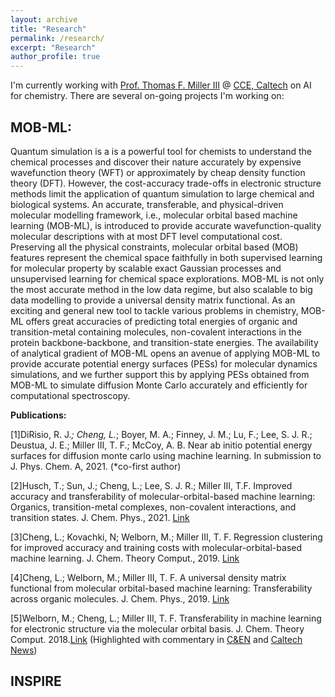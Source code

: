 ```yaml
---
layout: archive
title: "Research"
permalink: /research/
excerpt: "Research"
author_profile: true
---
```

I'm currently working with [Prof. Thomas F. Miller III](https://millergroup.caltech.edu/Miller_Group/Home.html) @ [CCE, Caltech](http://cce.caltech.edu/) on AI for chemistry. There are several on-going projects I'm working on:

## MOB-ML:

Quantum simulation is a is a powerful tool for chemists to understand the chemical processes and discover their nature accurately by expensive wavefunction theory (WFT) or approximately by cheap density function theory (DFT). However, the cost-accuracy trade-offs in electronic structure methods limit the application of quantum simulation to large chemical and biological systems. An accurate, transferable, and physical-driven molecular modelling framework, i.e., molecular orbital based machine learning (MOB-ML), is introduced to provide accurate wavefunction-quality molecular descriptions with at most DFT level computational cost. Preserving all the physical constraints, molecular orbital based (MOB) features represent the chemical space faithfully in both supervised learning for molecular property by scalable exact Gaussian processes and unsupervised learning for chemical space explorations. MOB-ML is not only the most accurate method in the low data regime, but also scalable to big data modelling to provide a universal density matrix functional. As an exciting and general new tool to tackle various problems in chemistry, MOB-ML offers great accuracies of predicting total energies of organic and transition-metal containing molecules, non-covalent interactions in the protein backbone-backbone, and transition-state energies. The availability of analytical gradient of MOB-ML opens an avenue of applying MOB-ML to provide accurate potential energy surfaces (PESs) for molecular dynamics simulations, and we further support this by applying PESs obtained from MOB-ML to simulate diffusion Monte Carlo accurately and efficiently for computational spectroscopy.


**Publications:**

[1]DiRisio, R. J.*; Cheng, L.*; Boyer, M. A.; Finney, J. M.; Lu, F.; Lee, S. J. R.; Deustua, J. E.; Miller III, T. F.; McCoy, A. B. Near ab initio potential energy surfaces for diffusion monte carlo using machine learning. In submission to J. Phys. Chem. A, 2021. (*co-first author)

[2]Husch, T.; Sun, J.; Cheng, L.; Lee, S. J. R.; Miller III, T.F. Improved accuracy and transferability of molecular-orbital-based machine learning: Organics, transition-metal complexes, non-covalent interactions, and transition states. J. Chem. Phys., 2021. [Link](https://aip.scitation.org/doi/abs/10.1063/5.0032362)

[3]Cheng, L.; Kovachki, N; Welborn, M.; Miller III, T. F. Regression clustering for improved accuracy and training costs with molecular-orbital-based machine learning. J. Chem. Theory Comput., 2019. [Link](https://pubs.acs.org/doi/abs/10.1021/acs.jctc.9b00884)

[4]Cheng, L.; Welborn, M.; Miller III, T. F. A universal density matrix functional from molecular orbital-based machine learning: Transferability across organic molecules. J. Chem. Phys., 2019. [Link](https://pubs.acs.org/doi/abs/10.1021/acs.jctc.8b00636)

[5]Welborn, M.; Cheng, L.; Miller III, T. F. Transferability in machine learning for electronic structure via the molecular orbital basis. J. Chem. Theory Comput. 2018.[Link](https://aip.scitation.org/doi/full/10.1063/1.5088393) (Highlighted with commentary in [C&EN](https://cen.acs.org/physical-chemistry/computational-chemistry/Machine-learning-predicts-electronic-properties/96/web/2018/08) and [Caltech News](http://www.caltech.edu/news/researchers-put-ai-work-making-chemistry-predictions-83357))


## INSPIRE

